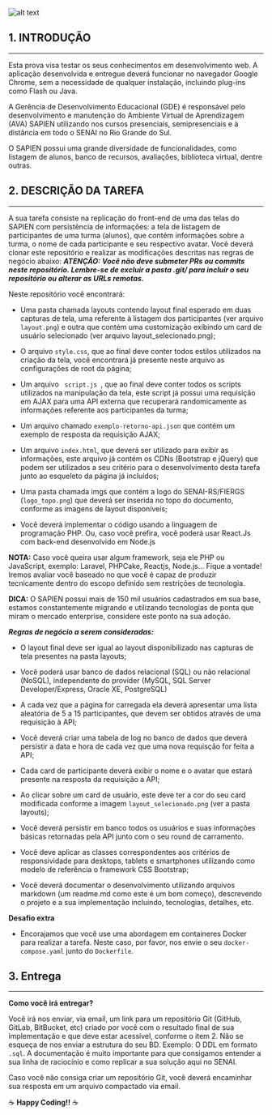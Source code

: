 ![alt text](https://www.senairs.org.br/sites/default/files/styles/scale_sm/public/logos/senai_pb2.png?itok=KYIhBtq6 "SENAI-RS")

## 1. INTRODUÇÃO
---

Esta prova visa testar os seus conhecimentos em desenvolvimento web. A aplicação desenvolvida e entregue deverá funcionar no navegador Google Chrome, sem a necessidade de qualquer instalação, incluindo plug-ins como Flash ou Java.

A Gerência de Desenvolvimento Educacional (GDE) é responsável pelo desenvolvimento e manutenção do Ambiente Virtual de Aprendizagem (AVA) SAPIEN utilizando nos cursos presenciais, semipresenciais e à distância em todo o SENAI no Rio Grande do Sul.

O SAPIEN possui uma grande diversidade de funcionalidades, como listagem de alunos, banco de recursos, avaliações, biblioteca virtual, dentre outras. 

## 2. DESCRIÇÃO DA TAREFA
---

A sua tarefa consiste na replicação do front-end de uma das telas do SAPIEN com persistência de informações: a tela de listagem de participantes de uma turma (alunos), que contém informações sobre a turma, o nome de cada participante e seu respectivo avatar. Você deverá clonar este repositório e realizar as modificações descritas nas regras de negócio abaixo: ***ATENÇÃO: Você não deve submeter PRs ou commits neste repositório. Lembre-se de excluir a pasta .git/ para incluir o seu repositório ou alterar as URLs remotas.*** 

Neste repositório você encontrará:

* Uma pasta chamada layouts contendo layout final esperado em duas capturas de tela, uma referente à listagem dos participantes (ver arquivo <code>layout.png</code>) e outra que contém uma customização exibindo um card de usuário selecionado (ver arquivo layout_selecionado.png);
* O arquivo <code>style.css</code>, que ao final deve conter todos estilos utilizados na criação da tela, você encontrará já presente neste arquivo as configurações de root da página;

* Um arquivo <code> script.js </code>, que ao final deve conter todos os scripts utilizados na manipulação da tela, este script já possui uma requisição em AJAX para uma API externa que recuperará randomicamente as informações referente aos participantes da turma;

* Um arquivo chamado <code>exemplo-retorno-api.json</code> que contém um exemplo de resposta da requisição AJAX;

* Um arquivo <code>index.html</code>, que deverá ser utilizado para exibir as informações, este arquivo já contém os CDNs (Bootstrap e jQuery) que podem ser utilizados a seu critério para o desenvolvimento desta tarefa junto ao esqueleto da página já incluídos;

* Uma pasta chamada imgs que contém a logo do SENAI-RS/FIERGS (<code>logo_topo.png</code>) que deverá ser inserida no topo do documento, conforme as imagens de layout disponíveis;

* Você deverá implementar o código usando a linguagem de programação PHP. Ou, caso você prefira, você poderá usar React.Js com back-end desenvolvido em Node.js

**NOTA:** Caso você queira usar algum framework, seja ele PHP ou JavaScript, exemplo: Laravel, PHPCake, Reactjs, Node.js... Fique a vontade! Iremos avaliar você baseado no que você é capaz de produzir tecnicamente dentro do escopo definido sem restrições de tecnologia.

**DICA:** O SAPIEN possui mais de 150 mil usuários cadastrados em sua base, estamos constantemente migrando e utilizando tecnologias de ponta que miram o mercado enterprise, considere este ponto na sua adoção.

***Regras de negócio a serem consideradas:***

* O layout final deve ser igual ao layout disponibilizado nas capturas de tela presentes na pasta layouts;

* Você poderá usar banco de dados relacional (SQL) ou não relacional (NoSQL), independente do provider (MySQL, SQL Server Developer/Express, Oracle XE, PostgreSQL)

* A cada vez que a página for carregada ela deverá apresentar uma lista aleatória de 5 a 15 participantes, que devem ser obtidos através de uma requisição à API;

* Você deverá criar uma tabela de log no banco de dados que deverá persistir a data e hora de cada vez que uma nova requisção for feita a API;

* Cada card de participante deverá exibir o nome e o avatar que estará presente na resposta da requisição a API;

* Ao clicar sobre um card de usuário, este deve ter a cor do seu card modificada conforme a imagem <code>layout_selecionado.png</code> (ver a pasta layouts);

* Você deverá persistir em banco todos os usuários e suas informações básicas retornadas pela API junto com o seu round de carramento.

* Você deve aplicar as classes correspondentes aos critérios de responsividade para desktops, tablets e smartphones utilizando como modelo de referência o framework CSS Bootstrap;

* Você deverá documentar o desenvolvimento utilizando arquivos markdown (um readme.md como este é um bom começo), descrevendo o projeto e a sua implementação incluindo, tecnologias, detalhes, etc. 
 
**Desafio extra**

* Encorajamos que você use uma abordagem em containeres Docker para realizar a tarefa. Neste caso, por favor, nos envie o seu <code>docker-compose.yaml</code> junto do <code>Dockerfile</code>.

## 3. Entrega
---

**Como você irá entregar?**

Você irá nos enviar, via email, um link para um repositório Git (GitHub, GitLab, BitBucket, etc) criado por você com o resultado final de sua implementação e que deve estar acessível, conforme o item 2. Não se esqueça de nos enviar a estrutura do seu BD. Exemplo: O DDL em formato <code>.sql</code>. A documentação é muito importante para que consigamos entender a sua linha de raciocínio e como replicar a sua solução aqui no SENAI.

Caso você não consiga criar um repositório Git, você deverá encaminhar sua resposta em um arquivo compactado via email.

:coffee: **Happy Coding!!** :coffee: 
